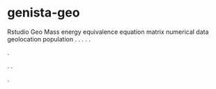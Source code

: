 # genista-geo
Rstudio Geo Mass energy equivalence equation matrix numerical data geolocation population
.
.
.
.
.




.






















.
.


























.









